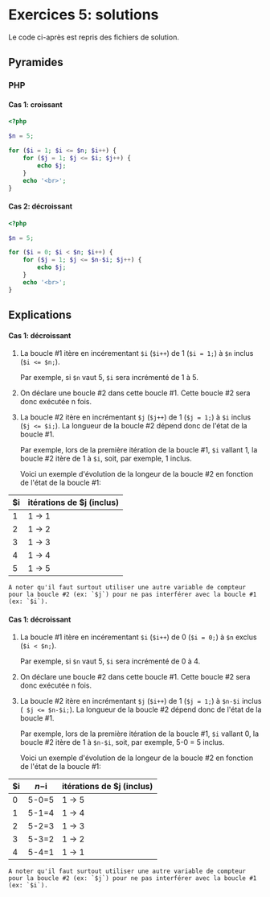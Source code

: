 # Exercices 5: solutions

Le code ci-après est repris des fichiers de solution.

## Pyramides

### PHP

#### Cas 1: croissant

```php
<?php

$n = 5;

for ($i = 1; $i <= $n; $i++) {
    for ($j = 1; $j <= $i; $j++) {
        echo $j;
    }
    echo '<br>';
}
``` 

#### Cas 2: décroissant

```php
<?php

$n = 5;

for ($i = 0; $i < $n; $i++) {
    for ($j = 1; $j <= $n-$i; $j++) {
        echo $j;
    }
    echo '<br>';
}

```

## Explications

#### Cas 1: décroissant

1. La boucle #1 itère en incérementant `$i` (`$i++`) de 1 (`$i = 1;`) à `$n` inclus (`$i <= $n;`).

    Par exemple, si `$n` vaut 5, `$i` sera incrémenté de 1 à 5.

2. On déclare une boucle #2 dans cette boucle #1. Cette boucle #2 sera donc exécutée n fois.

2. La boucle #2 itère en incrémentant `$j` (`$j++`) de 1 (`$j = 1;`) à `$i` inclus (`$j <= $i;`). La longueur de la boucle #2 dépend donc de l'état de la boucle #1.

    Par exemple, lors de la première itération de la boucle #1, `$i` vallant 1, la boucle #2 itère de 1 à `$i`, soit, par exemple, 1 inclus.

    Voici un exemple d'évolution de la longeur de la boucle #2 en fonction de l'état de la boucle #1:

| $i | itérations de $j (inclus)  |
|----|----------------------------|
| 1  | 1 -> 1                     |
| 2  | 1 -> 2                     |
| 3  | 1 -> 3                     |
| 4  | 1 -> 4                     |
| 5  | 1 -> 5                     |

    A noter qu'il faut surtout utiliser une autre variable de compteur pour la boucle #2 (ex: `$j`) pour ne pas interférer avec la boucle #1 (ex: `$i`).


#### Cas 1: décroissant

1. La boucle #1 itère en incérementant `$i` (`$i++`) de 0 (`$i = 0;`) à `$n` exclus (`$i < $n;`).

    Par exemple, si `$n` vaut 5, `$i` sera incrémenté de 0 à 4.

2. On déclare une boucle #2 dans cette boucle #1. Cette boucle #2 sera donc exécutée n fois.

2. La boucle #2 itère en incrémentant `$j` (`$i++`) de 1 (`$j = 1;`) à `$n-$i` inclus (` $j <= $n-$i;`). La longueur de la boucle #2 dépend donc de l'état de la boucle #1.

    Par exemple, lors de la première itération de la boucle #1, `$i` vallant 0, la boucle #2 itère de 1 à `$n-$i`, soit, par exemple, 5-0 = 5 inclus.

    Voici un exemple d'évolution de la longeur de la boucle #2 en fonction de l'état de la boucle #1:

| $i | $n-$i | itérations de $j (inclus)  |
|----|-------|----------------------------|
| 0  | 5-0=5 | 1 -> 5                     |
| 1  | 5-1=4 | 1 -> 4                     |
| 2  | 5-2=3 | 1 -> 3                     |
| 3  | 5-3=2 | 1 -> 2                     |
| 4  | 5-4=1 | 1 -> 1                     |

    A noter qu'il faut surtout utiliser une autre variable de compteur pour la boucle #2 (ex: `$j`) pour ne pas interférer avec la boucle #1 (ex: `$i`).

